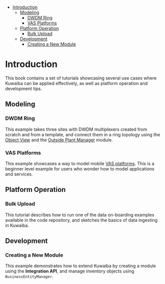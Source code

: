 - [Introduction](#introduction)
  - [Modeling](#modeling)
    - [DWDM Ring](#dwdm-ring)
    - [VAS Platforms](#vas-platforms)
  - [Platform Operation](#platform-operation)
    - [Bulk Upload](#bulk-upload)
  - [Development](#development)
    - [Creating a New Module](#creating-a-new-module)

# Introduction
This book contains a set of tutorials showcasing several use cases where Kuwaiba can be applied effectively, as well as platform operation and development tips.

## Modeling
### DWDM Ring
This example takes three sites with DWDM multiplexers created from scratch and from a template, and connect them in a ring topology using the [Object View](https://kuwaiba.org/docs/manuals/user/navigation/navman/index.html#object-view) and the [Outside Plant Manager](https://kuwaiba.org/docs/manuals/user/physical/ospman/) module.

### VAS Platforms
This example showcases a way to model mobile [VAS platforms](https://en.wikipedia.org/wiki/Value-added_service). This is a beginner level example for users who wonder how to model applications and services.

## Platform Operation
### Bulk Upload
This tutorial describes how to run one of the data on-boarding examples available in the code repository, and sketches the basics of data ingesting in Kuwaiba.

## Development
### Creating a New Module
This example demonstrates how to extend Kuwaiba by creating a module using the **Integration API**, and manage inventory objects using `BusinessEntityManager`.


